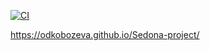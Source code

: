 [![CI](https://github.com/odkobozeva/Sedona-project/actions/workflows/main.yml/badge.svg?branch=master)](https://github.com/odkobozeva/Sedona-project/actions/workflows/main.yml)

https://odkobozeva.github.io/Sedona-project/
